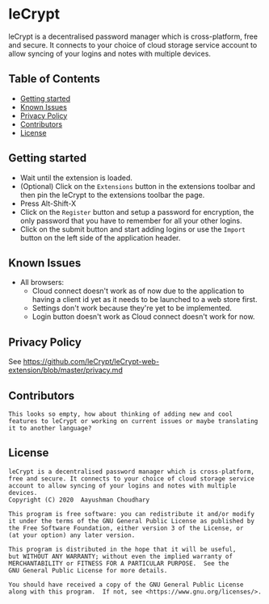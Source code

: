 # leCrypt
leCrypt is a decentralised password manager which is cross-platform, free and secure. It connects to your choice of cloud storage service account to allow syncing of your logins and notes with multiple devices.

## Table of Contents
- [Getting started](#getting-started)
- [Known Issues](#known-issues)
- [Privacy Policy](#privacy-policy)
- [Contributors](#contributors)
- [License](#license)

## Getting started
- Wait until the extension is loaded.
- (Optional) Click on the `Extensions` button in the extensions toolbar and then pin the leCrypt to the extensions toolbar the page.
- Press Alt-Shift-X
- Click on the `Register` button and setup a password for encryption, the only password that you have to remember for all your other logins.
- Click on the submit button and start adding logins or use the `Import` button on the left side of the application header.

## Known Issues
 - All browsers:
    - Cloud connect doesn't work as of now due to the application to having a client id yet as it needs to be launched to a web store first.
    - Settings don't work because they're yet to be implemented.
    - Login button doesn't work as Cloud connect doesn't work for now.

## Privacy Policy
See https://github.com/leCrypt/leCrypt-web-extension/blob/master/privacy.md

## Contributors
```
This looks so empty, how about thinking of adding new and cool features to leCrypt or working on current issues or maybe translating it to another language?
```

## License
```
leCrypt is a decentralised password manager which is cross-platform, free and secure. It connects to your choice of cloud storage service account to allow syncing of your logins and notes with multiple devices.
Copyright (C) 2020  Aayushman Choudhary

This program is free software: you can redistribute it and/or modify
it under the terms of the GNU General Public License as published by
the Free Software Foundation, either version 3 of the License, or
(at your option) any later version.

This program is distributed in the hope that it will be useful,
but WITHOUT ANY WARRANTY; without even the implied warranty of
MERCHANTABILITY or FITNESS FOR A PARTICULAR PURPOSE.  See the
GNU General Public License for more details.

You should have received a copy of the GNU General Public License
along with this program.  If not, see <https://www.gnu.org/licenses/>.
```